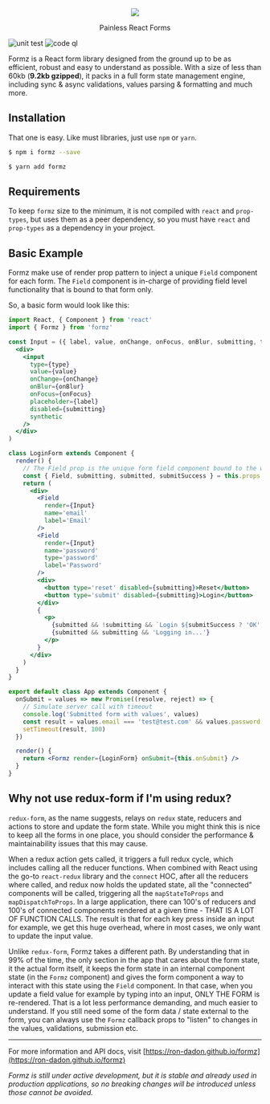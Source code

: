 <div align="center">
    <div><img src="https://ron-dadon.github.io/formz/assets/formz-logo-full.svg" /></div>
    <p>Painless React Forms</p>
</div>

![unit test](https://github.com/ron-dadon/formz/actions/workflows/unit-tests.yml/badge.svg)
![code ql](https://github.com/ron-dadon/formz/actions/workflows/codeql-analysis.yml/badge.svg)


Formz is a React form library designed from the ground up to be as efficient, robust and easy to understand as possible. With a size of less than 60kb (**9.2kb gzipped**), it packs in a full form state management engine, including sync & async validations, values parsing & formatting and much more.
 
## Installation

That one is easy. Like must libraries, just use `npm` or `yarn`.

```bash
$ npm i formz --save
``` 

```bash
$ yarn add formz
```

## Requirements

To keep `formz` size to the minimum, it is not compiled with `react` and `prop-types`, but uses them as a peer dependency, so you must have `react` and `prop-types` as a dependency in your project.

## Basic Example

Formz make use of render prop pattern to inject a unique `Field` component for each form. The `Field` component is in-charge of providing field level functionality that is bound to that form only.

So, a basic form would look like this:

```jsx
import React, { Component } from 'react'
import { Formz } from 'formz'

const Input = ({ label, value, onChange, onFocus, onBlur, submitting, type = 'text' }) => (
  <div>
    <input
      type={type}
      value={value}
      onChange={onChange}
      onBlur={onBlur}
      onFocus={onFocus}
      placeholder={label}
      disabled={submitting}
      synthetic
    />
  </div>
)

class LoginForm extends Component {
  render() {
    // The Field prop is the unique form field component bound to the wrapping form
    const { Field, submitting, submitted, submitSuccess } = this.props
    return (
      <div>
        <Field
          render={Input}
          name='email'
          label='Email'
        />
        <Field
          render={Input}
          name='password'
          type='password'
          label='Password'
        />
        <div>
          <button type='reset' disabled={submitting}>Reset</button>
          <button type='submit' disabled={submitting}>Login</button>
        </div>
        {
          <p>
            {submitted && !submitting && `Login ${submitSuccess ? 'OK' : 'FAIL'}`}
            {submitted && submitting && 'Logging in...'}
          </p>
        }
      </div>
    )
  }
}

export default class App extends Component {
  onSubmit = values => new Promise((resolve, reject) => {
    // Simulate server call with timeout
    console.log('Submitted form with values', values)
    const result = values.email === 'test@test.com' && values.password === '12345' ? resolve : reject
    setTimeout(result, 100)
  })

  render() {
    return <Formz render={LoginForm} onSubmit={this.onSubmit} />
  }
}
```

## Why not use redux-form if I'm using redux?

`redux-form`, as the name suggests, relays on `redux` state, reducers and actions to store and update the form state. While you might think this is nice to keep all the forms in one place, you should consider the performance & maintainability issues that this may cause.

When a redux action gets called, it triggers a full redux cycle, which includes calling all the reducer functions. When combined with React using the go-to `react-redux` library and the `connect` HOC, after all the reducers where called, and redux now holds the updated state, all the "connected" components will be called, triggering all the `mapStateToProps` and `mapDispatchToProps`. In a large application, there can 100's of reducers and 100's of connected components rendered at a given time - THAT IS A LOT OF FUNCTION CALLS. The result is that for each key press inside an input for example, we get this huge overhead, where in most cases, we only want to update the input value.

Unlike `redux-form`, Formz takes a different path. By understanding that in 99% of the time, the only section in the app that cares about the form state, it the actual form itself, it keeps the form state in an internal component state (in the `Formz` component) and gives the form component a way to interact with this state using the `Field` component. In that case, when you update a field value for example by typing into an input, ONLY THE FORM is re-rendered. That is a lot less performance demanding, and much easier to understand. If you still need some of the form data / state external to the form, you can always use the `Formz` callback props to "listen" to changes in the values, validations, submission etc.

---

For more information and API docs, visit [https://ron-dadon.github.io/formz](https://ron-dadon.github.io/formz)

_Formz is still under active development, but it is stable and already used in production applications, so no breaking changes will be introduced unless those cannot be avoided._
